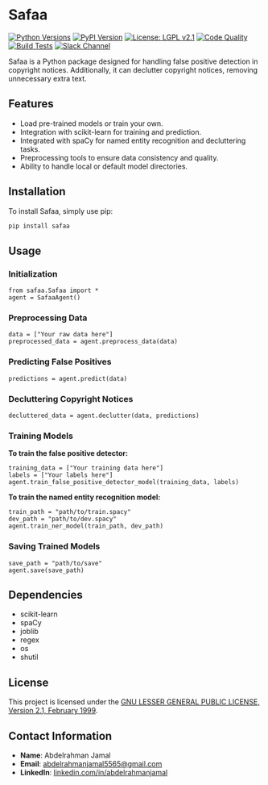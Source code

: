 <!--
SPDX-FileCopyrightText: © 2023 abdelrahmanjamal5565@gmail.com

SPDX-License-Identifier: LGPL-2.1-only
-->
# Safaa

[![Python Versions](https://img.shields.io/pypi/pyversions/safaa?logo=python)](https://pypi.org/project/safaa/)
[![PyPI Version](https://img.shields.io/pypi/v/safaa?logo=pypi)](https://pypi.org/project/safaa/)
[![License: LGPL v2.1](https://img.shields.io/badge/License-LGPL%20v2.1-blue.svg)](https://www.gnu.org/licenses/old-licenses/lgpl-2.1.html)
[![Code Quality](https://github.com/fossology/safaa/actions/workflows/code-quality.yml/badge.svg)](https://github.com/fossology/safaa/actions/workflows/code-quality.yml)
[![Build Tests](https://github.com/fossology/safaa/actions/workflows/build-test.yml/badge.svg)](https://github.com/fossology/safaa/actions/workflows/build-test.yml)
[![Slack Channel](https://img.shields.io/badge/slack-fossology-blue.svg?longCache=true&logo=slack)](https://join.slack.com/t/fossology/shared_invite/enQtNzI0OTEzMTk0MjYzLTYyZWQxNDc0N2JiZGU2YmI3YmI1NjE4NDVjOGYxMTVjNGY3Y2MzZmM1OGZmMWI5NTRjMzJlNjExZGU2N2I5NGY)

Safaa is a Python package designed for handling false positive detection in copyright notices.
Additionally, it can declutter copyright notices, removing unnecessary extra text.

## Features

- Load pre-trained models or train your own.
- Integration with scikit-learn for training and prediction.
- Integrated with spaCy for named entity recognition and decluttering tasks.
- Preprocessing tools to ensure data consistency and quality.
- Ability to handle local or default model directories.

## Installation

To install Safaa, simply use pip:

```bash
pip install safaa
```

## Usage

### Initialization

```
from safaa.Safaa import *
agent = SafaaAgent()
```

### Preprocessing Data
```
data = ["Your raw data here"]
preprocessed_data = agent.preprocess_data(data)
```

### Predicting False Positives
```
predictions = agent.predict(data)
```

### Decluttering Copyright Notices
```
decluttered_data = agent.declutter(data, predictions)
```

### Training Models
**To train the false positive detector:**

```
training_data = ["Your training data here"]
labels = ["Your labels here"]
agent.train_false_positive_detector_model(training_data, labels)
```

**To train the named entity recognition model:**

```
train_path = "path/to/train.spacy"
dev_path = "path/to/dev.spacy"
agent.train_ner_model(train_path, dev_path)
```

### Saving Trained Models
```
save_path = "path/to/save"
agent.save(save_path)
```

## Dependencies
* scikit-learn
* spaCy
* joblib
* regex
* os
* shutil

## License

This project is licensed under the [GNU LESSER GENERAL PUBLIC LICENSE, Version 2.1, February 1999](LICENSE).

## Contact Information

- **Name**: Abdelrahman Jamal
- **Email**: [abdelrahmanjamal5565@gmail.com](mailto:abdelrahmanjamal5565@gmail.com)
- **LinkedIn**: [linkedin.com/in/abdelrahmanjamal](https://linkedin.com/in/abdelrahmanjamal)
